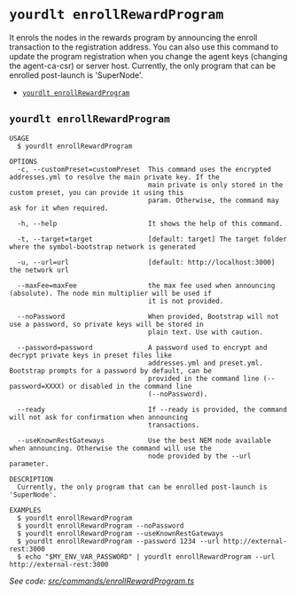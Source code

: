 `yourdlt enrollRewardProgram`
=============================

It enrols the nodes in the rewards program by announcing the enroll transaction to the registration address.  You can also use this command to update the program registration when you change the agent keys (changing the agent-ca-csr) or server host.
Currently, the only program that can be enrolled post-launch is 'SuperNode'.

* [`yourdlt enrollRewardProgram`](#yourdlt-enrollrewardprogram)

## `yourdlt enrollRewardProgram`

```
USAGE
  $ yourdlt enrollRewardProgram

OPTIONS
  -c, --customPreset=customPreset  This command uses the encrypted addresses.yml to resolve the main private key. If the
                                   main private is only stored in the custom preset, you can provide it using this
                                   param. Otherwise, the command may ask for it when required.

  -h, --help                       It shows the help of this command.

  -t, --target=target              [default: target] The target folder where the symbol-bootstrap network is generated

  -u, --url=url                    [default: http://localhost:3000] the network url

  --maxFee=maxFee                  the max fee used when announcing (absolute). The node min multiplier will be used if
                                   it is not provided.

  --noPassword                     When provided, Bootstrap will not use a password, so private keys will be stored in
                                   plain text. Use with caution.

  --password=password              A password used to encrypt and decrypt private keys in preset files like
                                   addresses.yml and preset.yml. Bootstrap prompts for a password by default, can be
                                   provided in the command line (--password=XXXX) or disabled in the command line
                                   (--noPassword).

  --ready                          If --ready is provided, the command will not ask for confirmation when announcing
                                   transactions.

  --useKnownRestGateways           Use the best NEM node available when announcing. Otherwise the command will use the
                                   node provided by the --url parameter.

DESCRIPTION
  Currently, the only program that can be enrolled post-launch is 'SuperNode'.

EXAMPLES
  $ yourdlt enrollRewardProgram
  $ yourdlt enrollRewardProgram --noPassword
  $ yourdlt enrollRewardProgram --useKnownRestGateways
  $ yourdlt enrollRewardProgram --password 1234 --url http://external-rest:3000
  $ echo "$MY_ENV_VAR_PASSWORD" | yourdlt enrollRewardProgram --url http://external-rest:3000
```

_See code: [src/commands/enrollRewardProgram.ts](https://github.com/usingblockchain/yourdlt/blob/v1.4.0/src/commands/enrollRewardProgram.ts)_
